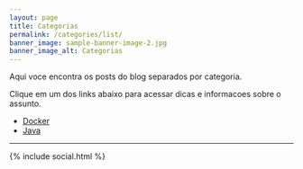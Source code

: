 ```yaml
---
layout: page
title: Categorias
permalink: /categories/list/
banner_image: sample-banner-image-2.jpg
banner_image_alt: Categorias
---
```


Aqui voce encontra os posts do blog separados por categoria.

Clique em um dos links abaixo para acessar dicas e informacoes sobre o assunto.

- [Docker][docker]
- [Java][java]

---

{% include social.html %}

[java]: /categories/java
[docker]: /categories/docker
